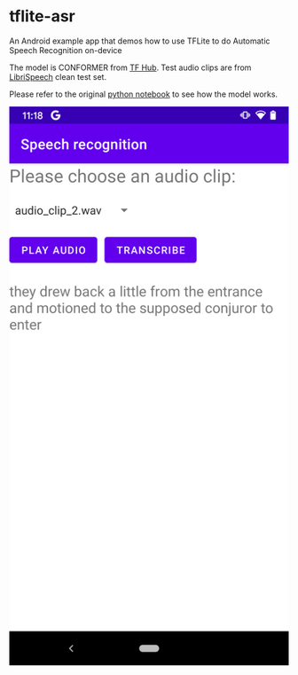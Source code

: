 # tflite-asr
An Android example app that demos how to use TFLite to do Automatic Speech Recognition on-device

The model is CONFORMER from [TF Hub](https://tfhub.dev/neso613/lite-model/ASR_TFLite/pre_trained_models/English/1). Test audio clips are from [LibriSpeech](https://www.openslr.org/12) clean test set.

Please refer to the original [python notebook](https://github.com/neso613/ASR_TFLite/blob/main/scripts/subword-conformer.latest_for_english_inference.ipynb) to see how the model works.

![screenshot](screenshot.png)
